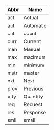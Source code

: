 |Abbr|Name|
|---|---|
| act | Actual | 
|aut|Automatic|
|cnt|count|
|curr| Current | 
|man|Manual|
|max|maximum|
|min|minimum|
|mstr|master|
|nxt|Next|
|prev|Previous|
|qtty|Quantity|
|req|Request|
|res|Response|
|smll|small|





